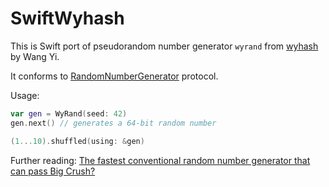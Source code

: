 # SwiftWyhash

This is Swift port of pseudorandom number generator `wyrand` from
[wyhash](https://github.com/wangyi-fudan/wyhash) by Wang Yi.

It conforms to [RandomNumberGenerator](https://developer.apple.com/documentation/swift/randomnumbergenerator) protocol.

Usage:

```swift
var gen = WyRand(seed: 42)
gen.next() // generates a 64-bit random number

(1...10).shuffled(using: &gen)
```

Further reading: [The fastest conventional random number generator that can pass Big Crush?](https://lemire.me/blog/2019/03/19/the-fastest-conventional-random-number-generator-that-can-pass-big-crush/)
